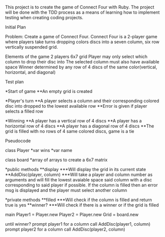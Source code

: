 This project is to create the game of Connect Four with Ruby. The project will be done with the TDD process as a
means of learning how to implement testing when creating coding projects.

Initial Plan

Problem: Create a game of Connect Four. Connect Four is a 2-player game where players take turns dropping colors discs
into a seven column, six row vertically suspended grid.

Elements of the game
2 players
6x7 grid
Player may only select which column to drop their disc into
The selected column must also have available space
Winner determined by any row of 4 discs of the same color(vertical, horizontal, and diagonal)

Test plan

*Start of game
**An empty grid is created

*Player's turn
**A player selects a column and their corresponding colored disc into dropped to the lowest available row
**Error is given if player selects a filled row

*Winning
**A player has a vertical row of 4 discs
**A player has a horizontal row of 4 discs
**A player has a diagonal row of 4 discs
**The grid is filled with no rows of 4 same colored discs, game is a tie

Pseudocode

class Player
*var wins
*var name

class board
*array of arrays to create a 6x7 matrix

*public methods
**display
***Will display the grid in its current state
**AddDisc(player, column)
***Will take a player and column number as arguments and will fill the lowest avaiable space said column with a disc
corresponding to said player if possible. If the column is filled then an error msg is displayed and the player must
select another column

*private methods
**filled
***Will check if the column is filled and return true is yes
**winner?
***Will check if there is a winner or if the grid is filled

main
Player1 = Player.new
Player2 = Player.new
Grid = board.new

until winner?
prompt player1 for a column
call AddDisc(player1, column)
prompt player2 for a column
call AddDisc(player2, column)

